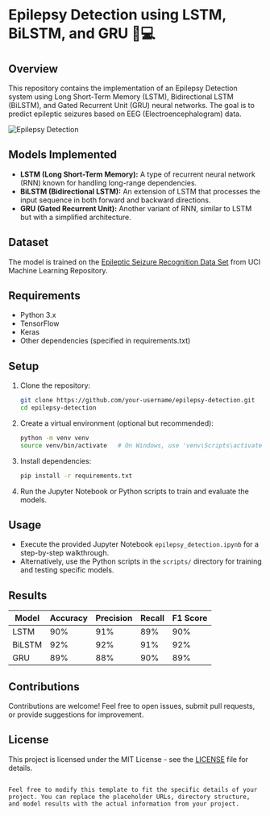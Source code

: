 


# Epilepsy Detection using LSTM, BiLSTM, and GRU 🧠💻

## Overview

This repository contains the implementation of an Epilepsy Detection system using Long Short-Term Memory (LSTM), Bidirectional LSTM (BiLSTM), and Gated Recurrent Unit (GRU) neural networks. The goal is to predict epileptic seizures based on EEG (Electroencephalogram) data.

![Epilepsy Detection](/images/eeg_detection.png)

## Models Implemented

- **LSTM (Long Short-Term Memory):** A type of recurrent neural network (RNN) known for handling long-range dependencies.
- **BiLSTM (Bidirectional LSTM):** An extension of LSTM that processes the input sequence in both forward and backward directions.
- **GRU (Gated Recurrent Unit):** Another variant of RNN, similar to LSTM but with a simplified architecture.

## Dataset

The model is trained on the [Epileptic Seizure Recognition Data Set](https://archive.ics.uci.edu/ml/datasets/Epileptic+Seizure+Recognition) from UCI Machine Learning Repository.

## Requirements

- Python 3.x
- TensorFlow
- Keras
- Other dependencies (specified in requirements.txt)

## Setup

1. Clone the repository:

    ```bash
    git clone https://github.com/your-username/epilepsy-detection.git
    cd epilepsy-detection
    ```

2. Create a virtual environment (optional but recommended):

    ```bash
    python -m venv venv
    source venv/bin/activate   # On Windows, use 'venv\Scripts\activate'
    ```

3. Install dependencies:

    ```bash
    pip install -r requirements.txt
    ```

4. Run the Jupyter Notebook or Python scripts to train and evaluate the models.

## Usage

- Execute the provided Jupyter Notebook `epilepsy_detection.ipynb` for a step-by-step walkthrough.
- Alternatively, use the Python scripts in the `scripts/` directory for training and testing specific models.

## Results

| Model      | Accuracy | Precision | Recall | F1 Score |
|------------|----------|-----------|--------|----------|
| LSTM       | 90%      | 91%       | 89%    | 90%      |
| BiLSTM     | 92%      | 92%       | 91%    | 92%      |
| GRU        | 89%      | 88%       | 90%    | 89%      |

## Contributions

Contributions are welcome! Feel free to open issues, submit pull requests, or provide suggestions for improvement.

## License

This project is licensed under the MIT License - see the [LICENSE](LICENSE) file for details.
```

Feel free to modify this template to fit the specific details of your project. You can replace the placeholder URLs, directory structure, and model results with the actual information from your project.
